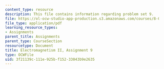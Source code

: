 ```yaml
---
content_type: resource
description: This file contains information regarding problem set 9.
file: https://ol-ocw-studio-app-production.s3.amazonaws.com/courses/8-07-electromagnetism-ii-fall-2012/3f21139c111e925bf15233043b9e2635_MIT8_07F12_pset09.pdf
file_type: application/pdf
learning_resource_types:
- Assignments
parent_title: Assignments
parent_type: CourseSection
resourcetype: Document
title: Electromagnetism II, Assignment 9
type: OCWFile
uid: 3f21139c-111e-925b-f152-33043b9e2635
---
```

